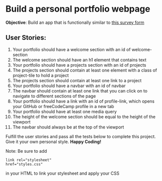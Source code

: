 # Build a personal portfolio webpage

**Objective**: Build an app that is functionally similar to [this survey form]( https://personal-portfolio.freecodecamp.rocks)

## User Stories:

1. Your portfolio should have a welcome section with an id of welcome-section
2. The welcome section should have an h1 element that contains text
3. Your portfolio should have a projects section with an id of projects
4. The projects section should contain at least one element with a class of project-tile to hold a project
5. The projects section should contain at least one link to a project
6. Your portfolio should have a navbar with an id of navbar
7. The navbar should contain at least one link that you can click on to navigate to different sections of the page
8. Your portfolio should have a link with an id of profile-link, which opens your GitHub or freeCodeCamp profile in a new tab
9. Your portfolio should have at least one media query
10. The height of the welcome section should be equal to the height of the viewport
11. The navbar should always be at the top of the viewport


Fulfill the user stories and pass all the tests below to complete this project. Give it your own personal style. **Happy Coding!**

Note: Be sure to add <pre><code>link rel="stylesheet" href="styles.css"</code></pre> in your HTML to link your stylesheet and apply your CSS


